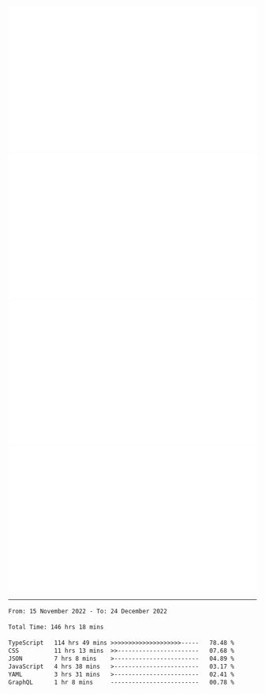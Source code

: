 <div align="center">
  
  ![](https://raw.githubusercontent.com/iaizawa0623/github-stats/master/generated/overview.svg#gh-dark-mode-only)
  ![](https://raw.githubusercontent.com/iaizawa0623/github-stats/master/generated/overview.svg#gh-light-mode-only)
  ![](https://raw.githubusercontent.com/iaizawa0623/github-stats/master/generated/languages.svg#gh-dark-mode-only)
  ![](https://raw.githubusercontent.com/iaizawa0623/github-stats/master/generated/languages.svg#gh-light-mode-only)

</div>


<!-- <a href="https://github.com/anuraghazra/github-readme-stats">
  <img src="https://github-readme-stats.vercel.app/api?username=iaizawa0623&show_icons=true&count_private=true&theme=dracula&line_height=40" />
  <img src="https://github-readme-stats.vercel.app/api/top-langs/?username=iaizawa0623&count_private=true&theme=dracula" />
</a>
 -->
***

<!--START_SECTION:waka-->

```text
From: 15 November 2022 - To: 24 December 2022

Total Time: 146 hrs 18 mins

TypeScript   114 hrs 49 mins >>>>>>>>>>>>>>>>>>>>-----   78.48 %
CSS          11 hrs 13 mins  >>-----------------------   07.68 %
JSON         7 hrs 8 mins    >------------------------   04.89 %
JavaScript   4 hrs 38 mins   >------------------------   03.17 %
YAML         3 hrs 31 mins   >------------------------   02.41 %
GraphQL      1 hr 8 mins     -------------------------   00.78 %
```

<!--END_SECTION:waka-->
